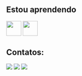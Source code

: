 ## Estou aprendendo

<img loading="lazy" src="https://cdn.jsdelivr.net/gh/devicons/devicon@latest/icons/php/php-original.svg" width="40" height="40"/> <img loading="lazy" src="https://cdn.jsdelivr.net/gh/devicons/devicon@latest/icons/python/python-original-wordmark.svg" width="40" height="40"/>

## Contatos:

<div>
<a href="https://www.instagram.com/jhow0788/" target="_blank"><img loading="lazy" src="https://img.shields.io/badge/-Instagram-%23E4405F?style=for-the-badge&logo=instagram&logoColor=white" target="_blank"></a>
<a href = "mailto:jhonaatan81@gmail.com"><img loading="lazy" src="https://img.shields.io/badge/Gmail-D14836?style=for-the-badge&logo=gmail&logoColor=white" target="_blank"></a>
<a href="https://www.linkedin.com/in/jhonatan-schmitt-003062239/" target="_blank"><img loading="lazy" src="https://img.shields.io/badge/-LinkedIn-%230077B5?style=for-the-badge&logo=linkedin&logoColor=white" target="_blank"></a>   
</div>
